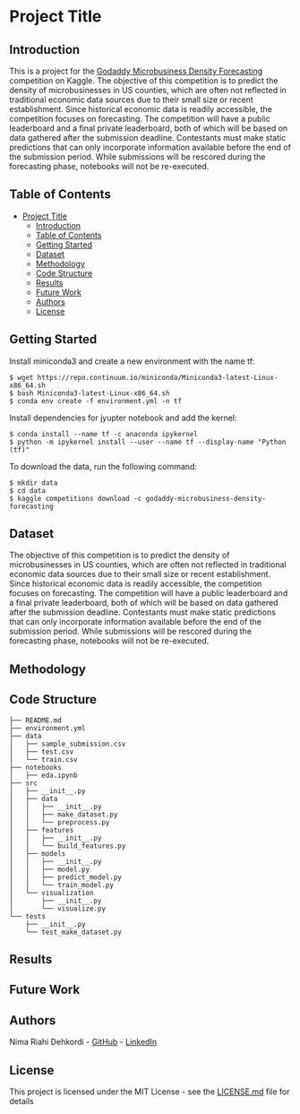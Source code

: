 # Project Title

## Introduction

This is a project for the [Godaddy Microbusiness Density Forecasting](https://www.kaggle.com/c/godaddy-microbusiness-density-forecasting) competition on Kaggle. The objective of this competition is to predict the density of microbusinesses in US counties, which are often not reflected in traditional economic data sources due to their small size or recent establishment. Since historical economic data is readily accessible, the competition focuses on forecasting. The competition will have a public leaderboard and a final private leaderboard, both of which will be based on data gathered after the submission deadline. Contestants must make static predictions that can only incorporate information available before the end of the submission period. While submissions will be rescored during the forecasting phase, notebooks will not be re-executed.

## Table of Contents

- [Project Title](#project-title)
  - [Introduction](#introduction)
  - [Table of Contents](#table-of-contents)
  - [Getting Started](#getting-started)
  - [Dataset](#dataset)
  - [Methodology](#methodology)
  - [Code Structure](#code-structure)
  - [Results](#results)
  - [Future Work](#future-work)
  - [Authors](#authors)
  - [License](#license)

## Getting Started

Install miniconda3 and create a new environment with the name tf:

    $ wget https://repo.continuum.io/miniconda/Miniconda3-latest-Linux-x86_64.sh
    $ bash Miniconda3-latest-Linux-x86_64.sh
    $ conda env create -f environment.yml -n tf

Install dependencies for jyupter notebook and add the kernel:

    $ conda install --name tf -c anaconda ipykernel
    $ python -m ipykernel install --user --name tf --display-name "Python (tf)"


To download the data, run the following command:

    $ mkdir data
    $ cd data
    $ kaggle competitions download -c godaddy-microbusiness-density-forecasting

## Dataset

The objective of this competition is to predict the density of microbusinesses in US counties, which are often not reflected in traditional economic data sources due to their small size or recent establishment. Since historical economic data is readily accessible, the competition focuses on forecasting. The competition will have a public leaderboard and a final private leaderboard, both of which will be based on data gathered after the submission deadline. Contestants must make static predictions that can only incorporate information available before the end of the submission period. While submissions will be rescored during the forecasting phase, notebooks will not be re-executed.

## Methodology



## Code Structure

```
├── README.md
├── environment.yml
├── data
│   ├── sample_submission.csv
│   ├── test.csv
│   └── train.csv
├── notebooks
│   ├── eda.ipynb
├── src
│   ├── __init__.py
│   ├── data
│   │   ├── __init__.py
│   │   ├── make_dataset.py
│   │   └── preprocess.py
│   ├── features
│   │   ├── __init__.py
│   │   └── build_features.py
│   ├── models
│   │   ├── __init__.py
│   │   ├── model.py
│   │   ├── predict_model.py
│   │   └── train_model.py
│   └── visualization
│       ├── __init__.py
│       └── visualize.py
└── tests
    ├── __init__.py
    └── test_make_dataset.py
```

## Results


## Future Work


## Authors

Nima Riahi Dehkordi - [GitHub](https://github.com/nimadehkordi) - [LinkedIn](https://www.linkedin.com/in/nimariahidehkordi/)

## License

This project is licensed under the MIT License - see the [LICENSE.md](LICENSE.md) file for details

